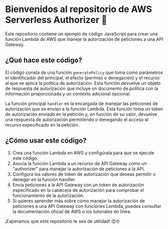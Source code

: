 # Bienvenidos al repositorio de AWS Serverless Authorizer 🚀

Este repositorio contiene un ejemplo de código JavaScript para crear una función Lambda de AWS que maneje la autorización de peticiones a una API Gateway.

## ¿Qué hace este código?

El código consta de una función `generatePolicy` que toma como parámetros el identificador del principal, el efecto (permiso o denegación) y el recurso al que se aplica la política de autorización. Esta función devuelve un objeto de respuesta de autorización que incluye un documento de política con la información proporcionada y un contexto adicional opcional.

La función principal `handler` es la encargada de manejar las peticiones de autorización que se envían a la función Lambda. Esta función toma un token de autorización enviado en la petición y, en función de su valor, devuelve una respuesta de autorización permitiendo o denegando el acceso al recurso especificado en la petición.

## ¿Cómo usar este código?

1. Crea una función Lambda en AWS y configúrala para que se ejecute este código.
2. Asocia la función Lambda a un recurso de API Gateway como un "authorizer" para manejar la autorización de peticiones a la API.
3. Configura los valores de token de autorización que deseas permitir o denegar en la función handler.
4. Envía peticiones a la API Gateway con un token de autorización especificado en la cabecera de autorización para comprobar el funcionamiento de la autorización.
5. Si quieres aprender más sobre cómo manejar la autorización de peticiones a una API Gateway con funciones Lambda, 
puedes consultar la documentación oficial de AWS o los tutoriales en línea.

¡Esperamos que este repositorio te sea de utilidad! 😊🤓
